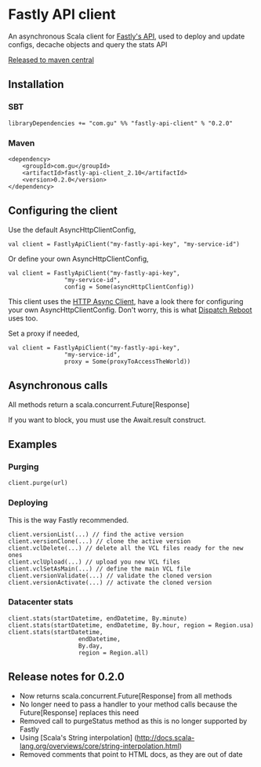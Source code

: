 Fastly API client
=================

An asynchronous Scala client for [Fastly's API](http://docs.fastly.com/api), used to deploy and update configs, decache objects and query the stats API

[Released to maven central](http://search.maven.org/#browse|948553587)

## Installation

### SBT

    libraryDependencies += "com.gu" %% "fastly-api-client" % "0.2.0"

### Maven
   
    <dependency>
        <groupId>com.gu</groupId>
        <artifactId>fastly-api-client_2.10</artifactId>
        <version>0.2.0</version>
    </dependency>


## Configuring the client

Use the default AsyncHttpClientConfig,

    val client = FastlyApiClient("my-fastly-api-key", "my-service-id")

Or define your own AsyncHttpClientConfig,

    val client = FastlyApiClient("my-fastly-api-key",
                    "my-service-id",
                    config = Some(asyncHttpClientConfig))

This client uses the [HTTP Async Client](https://github.com/AsyncHttpClient/async-http-client), have a look there for configuring your own AsyncHttpClientConfig. Don't worry, this is what [Dispatch Reboot](https://github.com/dispatch/reboot) uses too.

Set a proxy if needed,

    val client = FastlyApiClient("my-fastly-api-key",
                    "my-service-id",
                    proxy = Some(proxyToAccessTheWorld))


## Asynchronous calls

All methods return a scala.concurrent.Future[Response]

If you want to block, you must use the Await.result construct.

## Examples

### Purging

    client.purge(url)


### Deploying

This is the way Fastly recommended.

    client.versionList(...) // find the active version
    client.versionClone(...) // clone the active version
    client.vclDelete(...) // delete all the VCL files ready for the new ones
    client.vclUpload(...) // upload you new VCL files
    client.vclSetAsMain(...) // define the main VCL file
    client.versionValidate(...) // validate the cloned version
    client.versionActivate(...) // activate the cloned version


### Datacenter stats

    client.stats(startDatetime, endDatetime, By.minute)
    client.stats(startDatetime, endDatetime, By.hour, region = Region.usa)
    client.stats(startDatetime,
                        endDatetime,
                        By.day,
                        region = Region.all)

## Release notes for 0.2.0

* Now returns scala.concurrent.Future[Response] from all methods
* No longer need to pass a handler to your method calls because the Future[Response] replaces this need
* Removed call to purgeStatus method as this is no longer supported by Fastly
* Using [Scala's String interpolation] (http://docs.scala-lang.org/overviews/core/string-interpolation.html)
* Removed comments that point to HTML docs, as they are out of date
